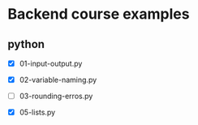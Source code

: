 # Backend course examples
## python

- [x] 01-input-output.py
- [x] 02-variable-naming.py
- [ ] 03-rounding-erros.py
- [x] 05-lists.py

